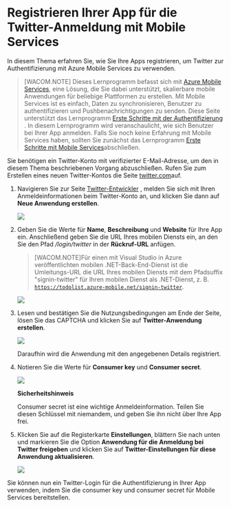 <properties urlDisplayName="Register for Twitter Authentication" pageTitle="Registrieren für die Twitter Authentifizierung - Mobile Services" metaKeywords="Azure registering application, Azure Twitter authentication, application authenticate, authenticate mobile services, Mobile Services Twitter" description="Erfahren Sie, wie Sie die Twitter-Authentifizierung mit Ihrer Azure Mobile Services-Anwendung verwenden." metaCanonical="" services="mobile-services" documentationCenter="Mobile" title="Register your apps for Twitter login with Mobile Services" authors="glenga" solutions="" manager="dwrede" editor="" />

<tags ms.service="mobile-services" ms.workload="mobile" ms.tgt_pltfrm="mobile-multiple" ms.devlang="multiple" ms.topic="article" ms.date="11/21/2014" ms.author="glenga" />

# Registrieren Ihrer App für die Twitter-Anmeldung mit Mobile Services

In diesem Thema erfahren Sie, wie Sie Ihre Apps registrieren, um Twitter zur Authentifizierung mit Azure Mobile Services zu verwenden.

>[WACOM.NOTE] Dieses Lernprogramm befasst sich mit [Azure Mobile Services](http://azure.microsoft.com/de-de/services/mobile-services/), eine Lösung, die Sie dabei unterstützt, skalierbare mobile Anwendungen für beliebige Plattformen zu erstellen. Mit Mobile Services ist es einfach, Daten zu synchronisieren, Benutzer zu authentifizieren und Pushbenachrichtigungen zu senden. Diese Seite unterstützt das Lernprogramm <a href="http://azure.microsoft.com/de-de/documentation/articles/mobile-services-ios-get-started-users/">Erste Schritte mit der Authentifizierung</a> . In diesem Lernprogramm wird veranschaulicht, wie sich Benutzer bei Ihrer App anmelden. Falls Sie noch keine Erfahrung mit Mobile Services haben, sollten Sie zunächst das Lernprogramm <a href="http://azure.microsoft.com/de-de/documentation/articles/mobile-services-ios-get-started/">Erste Schritte mit Mobile Services</a>abschließen.

Sie benötigen ein Twitter-Konto mit verifizierter E-Mail-Adresse, um den in diesem Thema beschriebenen Vorgang abzuschließen. Rufen Sie zum Erstellen eines neuen Twitter-Kontos die Seite <a href="http://go.microsoft.com/fwlink/p/?LinkID=268287" target="_blank">twitter.com</a>auf.

1. Navigieren Sie zur Seite <a href="http://go.microsoft.com/fwlink/p/?LinkId=268300" target="_blank">Twitter-Entwickler</a> , melden Sie sich mit Ihren Anmeldeinformationen beim Twitter-Konto an, und klicken Sie dann auf **Neue Anwendung erstellen**.

   	![][1]

2. Geben Sie die Werte für **Name**, **Beschreibung** und **Website** für Ihre App ein. Anschließend geben Sie die URL Ihres mobilen Diensts ein, an den Sie den Pfad _/login/twitter_ in der **Rückruf-URL** anfügen.

	>[WACOM.NOTE]Für einen mit Visual Studio in Azure veröffentlichten mobilen .NET-Back-End-Dienst ist die Umleitungs-URL die URL Ihres mobilen Diensts mit dem Pfadsuffix "signin-twitter" für Ihren mobilen Dienst als .NET-Dienst, z. B. <code>https://todolist.azure-mobile.net/signin-twitter</code>.

   	![][2]

3.  Lesen und bestätigen Sie die Nutzungsbedingungen am Ende der Seite, lösen Sie das CAPTCHA und klicken Sie auf **Twitter-Anwendung erstellen**. 

   	![][3]

   	Daraufhin wird die Anwendung mit den angegebenen Details registriert.

6. Notieren Sie die Werte für **Consumer key** und **Consumer secret**. 

   	![][4]

    <div class="dev-callout"><b>Sicherheitshinweis</b>
	<p>Consumer secret ist eine wichtige Anmeldeinformation. Teilen Sie diesen Schlüssel mit niemandem, und geben Sie ihn nicht über Ihre App frei.</p>
    </div>

7. Klicken Sie auf die Registerkarte **Einstellungen**, blättern Sie nach unten und markieren Sie die Option **Anwendung für die Anmeldung bei Twitter freigeben** und klicken Sie auf **Twitter-Einstellungen für diese Anwendung aktualisieren**.

	![][5]

Sie können nun ein Twitter-Login für die Authentifizierung in Ihrer App verwenden, indem Sie die consumer key und consumer secret für Mobile Services bereitstellen.

<!-- Anchors. -->

<!-- Images. -->
[1]: ./media/mobile-services-how-to-register-twitter-authentication/mobile-services-twitter-developers.png
[2]: ./media/mobile-services-how-to-register-twitter-authentication/mobile-services-twitter-register-app1.png
[3]: ./media/mobile-services-how-to-register-twitter-authentication/mobile-services-twitter-register-app2.png
[4]: ./media/mobile-services-how-to-register-twitter-authentication/mobile-services-twitter-app-details.png
[5]: ./media/mobile-services-how-to-register-twitter-authentication/mobile-services-twitter-register-settings.png

<!-- URLs. -->

[Twitter-Entwickler]: http://go.microsoft.com/fwlink/p/?LinkId=268300
[Erste Schritte mit der Authentifizierung]: /de-de/develop/mobile/tutorials/get-started-with-users-dotnet/

[Azure-Verwaltungsportal]: https://manage.windowsazure.com/

<!--HONumber=35.1-->
